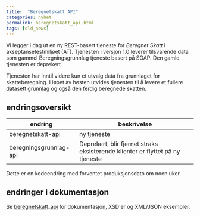 ```yaml
---
title:  "Beregnetskatt API"
categories: nyhet
permalink: beregnetskatt_api.html
tags: [old_news]
---
```


Vi legger i dag ut en ny REST-basert tjeneste for *Beregnet Skatt* i akseptansetestmiljøet (AT). 
Tjenesten i versjon 1.0 leverer tilsvarende data som gammel Beregningsgrunnlag tjeneste basert på SOAP. Den gamle tjenesten er deprekert. 

Tjenesten har inntil videre kun et utvalg data fra grunnlaget for skatteberegning. I løpet av høsten utvides tjenesten til å levere et fullere datasett grunnlag og også den ferdig beregnede skatten.


## endringsoversikt


|  endring | beskrivelse | 
|----------|------------------|
| beregnetskatt-api | ny tjeneste |
| beregningsgrunnlag-api | Deprekert, blir fjernet straks eksisterende klienter er flyttet på ny tjeneste |

Dette er en kodeendring med forventet produksjonsdato om noen uker.

## endringer i dokumentasjon

Se [beregnetskatt_api](reference_beregnetskatt) for dokumentasjon, XSD'er og XML/JSON eksempler.

